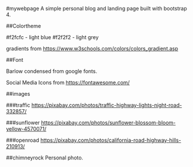 #mywebpage
A simple personal blog and landing page built with bootstrap 4.

##Colortheme

#f2fcfc - light blue
#f2f2f2 - light grey

gradients from https://www.w3schools.com/colors/colors_gradient.asp

##Font

Barlow condensed from google fonts.
<link href="https://fonts.googleapis.com/css?family=Barlow+Condensed&display=swap" rel="stylesheet">

Social Media Icons from https://fontawesome.com/

##images

###traffic
https://pixabay.com/photos/traffic-highway-lights-night-road-332857/

###sunflower
https://pixabay.com/photos/sunflower-blossom-bloom-yellow-4570071/

###openroad
https://pixabay.com/photos/california-road-highway-hills-210913/

##chimneyrock
Personal photo. 
